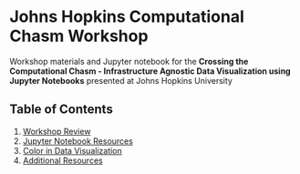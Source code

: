 # Johns Hopkins Computational Chasm Workshop
Workshop materials and Jupyter notebook for the __Crossing the Computational Chasm - Infrastructure Agnostic Data Visualization using Jupyter Notebooks__ presented at Johns Hopkins University
## Table of Contents

1. [Workshop Review](#review)
2. [Jupyter Notebook Resources](#jupyter)
4. [Color in Data Visualization](#color)
5. [Additional Resources](#resources)
